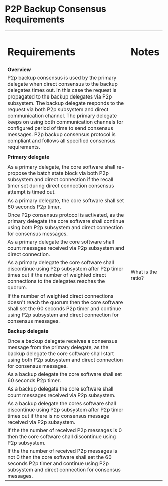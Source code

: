 <h1>P2P Backup Consensus Requirements</h1>


<table>
  <tr>
   <td>
<h1>Requirements</h1>


   </td>
   <td>
<h1>Notes</h1>


   </td>
  </tr>
  <tr>
   <td><strong>Overview</strong>
   </td>
   <td>
   </td>
  </tr>
  <tr>
   <td>P2p backup consensus is used by the primary delegate when direct consensus to the backup delegates times out. In this case the request is propagated to the backup delegates via P2p subsystem. The backup delegate responds to the request via both P2p subsystem and direct communication channel. The primary delegate keeps on using both communication channels for configured period of time to send consensus messages. P2p backup consensus protocol is compliant and follows all specified consensus requirements.
   </td>
   <td>
   </td>
  </tr>
  <tr>
   <td>
   </td>
   <td>
   </td>
  </tr>
  <tr>
   <td><strong>Primary delegate</strong>
   </td>
   <td>
   </td>
  </tr>
  <tr>
   <td>
   </td>
   <td>
   </td>
  </tr>
  <tr>
   <td>As a primary delegate, the core software shall re-propose the batch state block via both P2p subsystem and direct connection if the recall timer set during direct connection consensus attempt is timed out.
   </td>
   <td>
   </td>
  </tr>
  <tr>
   <td>As a primary delegate, the core software shall set 60 seconds P2p timer.
   </td>
   <td>
   </td>
  </tr>
  <tr>
   <td>Once P2p consensus protocol is activated, as the primary delegate the core software shall continue using both P2p subsystem and direct connection for consensus messages.
   </td>
   <td>
   </td>
  </tr>
  <tr>
   <td>As a primary delegate the core software shall count messages received via P2p subsystem and direct connection.
   </td>
   <td>
   </td>
  </tr>
  <tr>
   <td>As a primary delegate the core software shall discontinue using P2p subsystem after P2p timer times out if the number of weighted direct connections to the delegates reaches the quorum.
   </td>
   <td>What is the ratio?
   </td>
  </tr>
  <tr>
   <td>If the number of weighted direct connections doesn't reach the quorum then the core software shall set the 60 seconds P2p timer and continue using P2p subsystem and direct connection for consensus messages.
   </td>
   <td>
   </td>
  </tr>
  <tr>
   <td>
   </td>
   <td>
   </td>
  </tr>
  <tr>
   <td><strong>Backup delegate</strong>
   </td>
   <td>
   </td>
  </tr>
  <tr>
   <td>
   </td>
   <td>
   </td>
  </tr>
  <tr>
   <td>Once a backup delegate receives a consensus message from the primary delegate, as the backup delegate the core software shall start using both P2p subsystem and direct connection for consensus messages.
   </td>
   <td>
   </td>
  </tr>
  <tr>
   <td>As a backup delegate the core software shall set 60 seconds P2p timer.
   </td>
   <td>
   </td>
  </tr>
  <tr>
   <td>As a backup delegate the core software shall count messages received via P2p subsystem.
   </td>
   <td>
   </td>
  </tr>
  <tr>
   <td>As a backup delegate the cores software shall discontinue using P2p subsystem after P2p timer times out if there is no consensus message received via P2p subsystem.
   </td>
   <td>
   </td>
  </tr>
  <tr>
   <td>If the the number of received P2p messages is 0 then the core software shall discontinue using P2p subsystem.
   </td>
   <td>
   </td>
  </tr>
  <tr>
   <td>If the the number of received P2p messages is not 0 then the core software shall set the 60 seconds P2p timer and continue using P2p subsystem and direct connection for consensus messages.
   </td>
   <td>
   </td>
  </tr>
</table>

